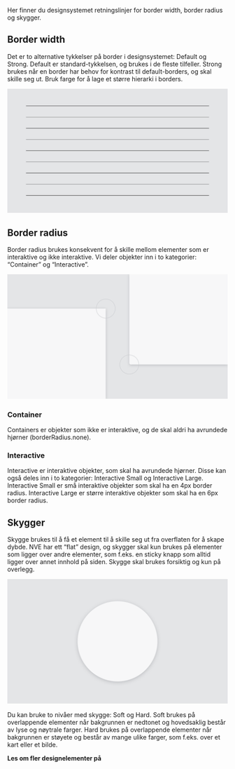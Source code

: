 <PageHeader title="Visuell form" imagePath="Visuell form" pageLevel=1></PageHeader>

Her finner du designsystemet retningslinjer for border width, border radius og skygger.

## Border width

Det er to alternative tykkelser på border i designsystemet: Default og Strong. Default er standard-tykkelsen, og brukes i de fleste tilfeller. Strong brukes når en border har behov for kontrast til default-borders, og skal skille seg ut. Bruk farge for å lage et større hierarki i borders.

 <img src="../../assets/images/border.png" width="auto" >

## Border radius

Border radius brukes konsekvent for å skille mellom elementer som er interaktive og ikke interaktive. Vi deler objekter inn i to kategorier: “Container” og “Interactive”.

 <img src="../../assets/images/radius.png" width="auto" >

### Container

Containers er objekter som ikke er interaktive, og de skal aldri ha avrundede hjørner (borderRadius.none).

### Interactive

Interactive er interaktive objekter, som skal ha avrundede hjørner. Disse kan også deles inn i to kategorier: Interactive Small og Interactive Large. Interactive Small er små interaktive objekter som skal ha en 4px border radius. Interactive Large er større interaktive objekter som skal ha en 6px border radius.

## Skygger

Skygge brukes til å få et element til å skille seg ut fra overflaten for å skape dybde. NVE har ett “flat” design, og skygger skal kun brukes på elementer som ligger over andre elementer, som f.eks. en sticky knapp som alltid ligger over annet innhold på siden. Skygge skal brukes forsiktig og kun på overlegg.

 <img src="../../assets/images/skygger.png" width="auto" >

Du kan bruke to nivåer med skygge: Soft og Hard. Soft brukes på overlappende elementer når bakgrunnen er nedtonet og hovedsaklig består av lyse og nøytrale farger. Hard brukes på overlappende elementer når bakgrunnen er støyete og består av mange ulike farger, som f.eks. over et kart eller et bilde.

**Les om fler designelementer på**
<LinkButton URL="https://nve.frontify.com/" text="Profil og primitiver" :openInNewTab="true"/>
